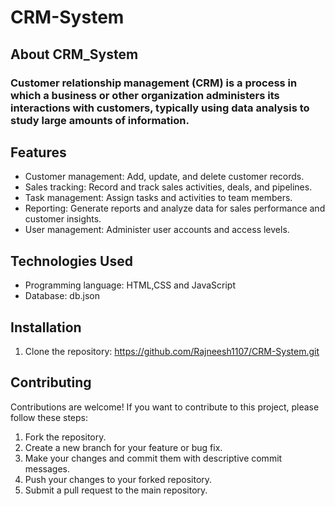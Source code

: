 # CRM-System
## About CRM_System
### Customer relationship management (CRM) is a process in which a business or other organization administers its interactions with customers, typically using data analysis to study large amounts of information.

## Features

- Customer management: Add, update, and delete customer records.
- Sales tracking: Record and track sales activities, deals, and pipelines.
- Task management: Assign tasks and activities to team members.
- Reporting: Generate reports and analyze data for sales performance and customer insights.
- User management: Administer user accounts and access levels.

## Technologies Used

- Programming language: HTML,CSS and JavaScript
- Database: db.json

## Installation

1. Clone the repository: https://github.com/Rajneesh1107/CRM-System.git

## Contributing

Contributions are welcome! If you want to contribute to this project, please follow these steps:

1. Fork the repository.
2. Create a new branch for your feature or bug fix.
3. Make your changes and commit them with descriptive commit messages.
4. Push your changes to your forked repository.
5. Submit a pull request to the main repository.